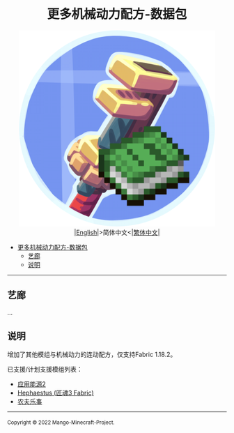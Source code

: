 <div align="center">

# 更多机械动力配方-数据包
![icon](../img/icon/icon_450x450.png)
|[English](../README.md)|>简体中文<|[繁体中文](./README.zho-Hant_TW.md)|

</div>

- [更多机械动力配方-数据包](#更多机械动力配方-数据包)
  - [艺廊](#艺廊)
  - [说明](#说明)

---

## 艺廊

...

## 说明

增加了其他模组与机械动力的连动配方，仅支持Fabric 1.18.2。

已支援/计划支援模组列表：
- [应用能源2](https://www.mcmod.cn/class/260.html)
- [Hephaestus (匠魂3 Fabric)](https://www.mcmod.cn/class/7524.html)
- [农夫乐事](https://www.mcmod.cn/class/2820.html)

---

<small>Copyright © 2022 Mango-Minecraft-Project.</small>